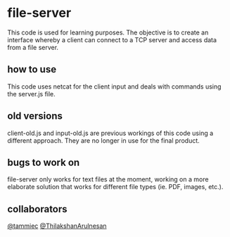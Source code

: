 # file-server

This code is used for learning purposes. The objective is to create an interface whereby a client can connect to a TCP server and access data from a file server.

## how to use

This code uses netcat for the client input and deals with commands using the server.js file. 

## old versions

client-old.js and input-old.js are previous workings of this code using a different approach. They are no longer in use for the final product.

## bugs to work on

file-server only works for text files at the moment, working on a more elaborate solution that works for different file types (ie. PDF, images, etc.).

## collaborators
[@tammiec](https://github.com/tammiec)
[@ThilakshanArulnesan](https://github.com/ThilakshanArulnesan)